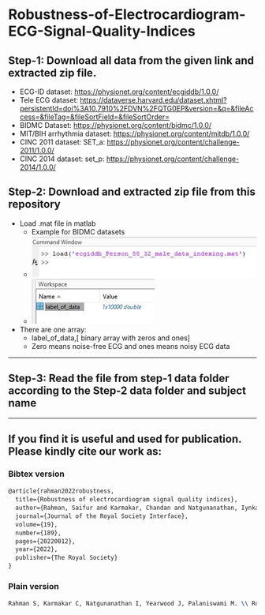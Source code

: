 # Robustness-of-Electrocardiogram-ECG-Signal-Quality-Indices

## Step-1: Download all data from the given link and extracted zip file.

- ECG-ID dataset: https://physionet.org/content/ecgiddb/1.0.0/
- Tele ECG dataset: https://dataverse.harvard.edu/dataset.xhtml?persistentId=doi%3A10.7910%2FDVN%2FQTG0EP&version=&q=&fileAccess=&fileTag=&fileSortField=&fileSortOrder=
-  BIDMC Dataset: https://physionet.org/content/bidmc/1.0.0/
- MIT/BIH arrhythmia dataset: https://physionet.org/content/mitdb/1.0.0/
- CINC 2011 dataset: SET_a: https://physionet.org/content/challenge-2011/1.0.0/
- CINC 2014 dataset: set_p: https://physionet.org/content/challenge-2014/1.0.0/

## Step-2:  Download and extracted zip file from this repository
- Load .mat file in matlab
    -   Example for BIDMC datasets
    -   ![Screenshot](load_mat.JPG)
    -    ![Screenshot](mat_workplace.JPG)
- There are one array:
    - label_of_data,[ binary array with zeros and ones]
    - Zero means noise-free ECG and ones means noisy ECG data
---
## Step-3: Read the file from step-1 data folder according to the Step-2 data folder and subject name
---
## If you find it is useful and used for publication. Please kindly cite our work as:
### Bibtex version
```latex
@article{rahman2022robustness,
  title={Robustness of electrocardiogram signal quality indices},
  author={Rahman, Saifur and Karmakar, Chandan and Natgunanathan, Iynkaran and Yearwood, John and Palaniswami, Marimuthu},
  journal={Journal of the Royal Society Interface},
  volume={19},
  number={189},
  pages={20220012},
  year={2022},
  publisher={The Royal Society}
}

```
### Plain version
```latex
Rahman S, Karmakar C, Natgunanathan I, Yearwood J, Palaniswami M. \\ Robustness of electrocardiogram signal quality indices. Journal of the Royal Society Interface. 2022 Apr;19(189):20220012.

```
